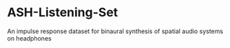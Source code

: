 # ASH-Listening-Set
An impulse response dataset for binaural synthesis of spatial audio systems on headphones

